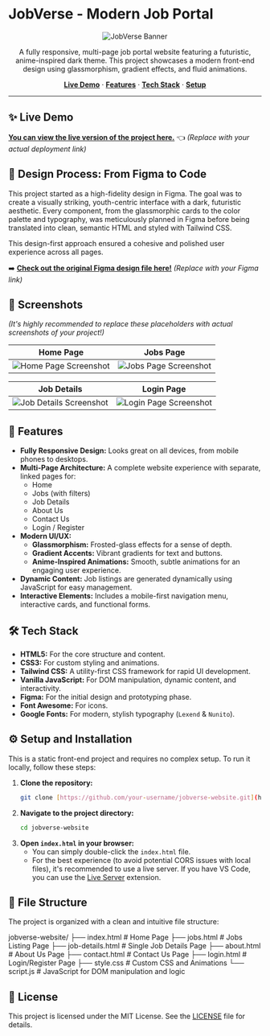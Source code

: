 # JobVerse - Modern Job Portal

<p align="center">
  <img src="https://placehold.co/600x300/1a1a2e/9a34ff?text=JobVerse" alt="JobVerse Banner">
</p>

<p align="center">
  A fully responsive, multi-page job portal website featuring a futuristic, anime-inspired dark theme. This project showcases a modern front-end design using glassmorphism, gradient effects, and fluid animations.
</p>

<p align="center">
  <a href="#-live-demo"><strong>Live Demo</strong></a> ·
  <a href="#-features"><strong>Features</strong></a> ·
  <a href="#-tech-stack"><strong>Tech Stack</strong></a> ·
  <a href="#-setup-and-installation"><strong>Setup</strong></a>
</p>

***

## ✨ Live Demo

[**You can view the live version of the project here.**](https://your-live-demo-link.com) 👈 *(Replace with your actual deployment link)*

## 🎨 Design Process: From Figma to Code

This project started as a high-fidelity design in Figma. The goal was to create a visually striking, youth-centric interface with a dark, futuristic aesthetic. Every component, from the glassmorphic cards to the color palette and typography, was meticulously planned in Figma before being translated into clean, semantic HTML and styled with Tailwind CSS.

This design-first approach ensured a cohesive and polished user experience across all pages.

➡️ [**Check out the original Figma design file here!**](https://www.figma.com/your-design-file-link) *(Replace with your Figma link)*

## 📸 Screenshots

*(It's highly recommended to replace these placeholders with actual screenshots of your project!)*

| Home Page | Jobs Page |
| :---: | :---: |
| <img src="https://placehold.co/400x300/1a1a2e/ff34a1?text=Home+Page" alt="Home Page Screenshot"> | <img src="https://placehold.co/400x300/1a1a2e/ff34a1?text=Jobs+Page" alt="Jobs Page Screenshot"> |

| Job Details | Login Page |
| :---: | :---: |
| <img src="https://placehold.co/400x300/1a1a2e/ff34a1?text=Job+Details" alt="Job Details Screenshot"> | <img src="https://placehold.co/400x300/1a1a2e/ff34a1?text=Login+Page" alt="Login Page Screenshot"> |


## 🚀 Features

* **Fully Responsive Design:** Looks great on all devices, from mobile phones to desktops.
* **Multi-Page Architecture:** A complete website experience with separate, linked pages for:
    * Home
    * Jobs (with filters)
    * Job Details
    * About Us
    * Contact Us
    * Login / Register
* **Modern UI/UX:**
    * **Glassmorphism:** Frosted-glass effects for a sense of depth.
    * **Gradient Accents:** Vibrant gradients for text and buttons.
    * **Anime-Inspired Animations:** Smooth, subtle animations for an engaging user experience.
* **Dynamic Content:** Job listings are generated dynamically using JavaScript for easy management.
* **Interactive Elements:** Includes a mobile-first navigation menu, interactive cards, and functional forms.

## 🛠️ Tech Stack

* **HTML5:** For the core structure and content.
* **CSS3:** For custom styling and animations.
* **Tailwind CSS:** A utility-first CSS framework for rapid UI development.
* **Vanilla JavaScript:** For DOM manipulation, dynamic content, and interactivity.
* **Figma:** For the initial design and prototyping phase.
* **Font Awesome:** For icons.
* **Google Fonts:** For modern, stylish typography (`Lexend` & `Nunito`).

## ⚙️ Setup and Installation

This is a static front-end project and requires no complex setup. To run it locally, follow these steps:

1.  **Clone the repository:**
    ```sh
    git clone [https://github.com/your-username/jobverse-website.git](https://github.com/your-username/jobverse-website.git)
    ```
2.  **Navigate to the project directory:**
    ```sh
    cd jobverse-website
    ```
3.  **Open `index.html` in your browser:**
    * You can simply double-click the `index.html` file.
    * For the best experience (to avoid potential CORS issues with local files), it's recommended to use a live server. If you have VS Code, you can use the [Live Server](https://marketplace.visualstudio.com/items?itemName=ritwickdey.LiveServer) extension.

## 📁 File Structure

The project is organized with a clean and intuitive file structure:


jobverse-website/
├── index.html         # Home Page
├── jobs.html          # Jobs Listing Page
├── job-details.html   # Single Job Details Page
├── about.html         # About Us Page
├── contact.html       # Contact Us Page
├── login.html         # Login/Register Page
├── style.css          # Custom CSS and Animations
└── script.js          # JavaScript for DOM manipulation and logic


## 📄 License

This project is licensed under the MIT License. See the [LICENSE](LICENSE) file for details.
